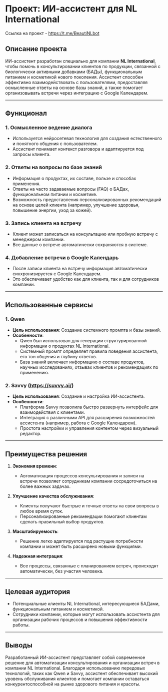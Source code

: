 # Проект: ИИ-ассистент для NL International
Ссылка на проект - https://t.me/BeautiNLbot

## Описание проекта

ИИ-ассистент разработан специально для компании **NL International**, чтобы помочь в консультировании клиентов по продукции, связанной с биологически активными добавками (БАДы), функциональным питанием и косметикой нового поколения. Ассистент способен эффективно взаимодействовать с пользователями, предоставляя осмысленные ответы на основе базы знаний, а также помогает организовывать встречи через интеграцию с Google Календарем.

---

## Функционал

### 1. **Осмысленное ведение диалога**
   - Используется нейросетевая технология для создания естественного и понятного общения с пользователем.
   - Ассистент понимает контекст разговора и адаптируется под запросы клиента.

### 2. **Ответы на вопросы по базе знаний**
   - Информация о продуктах, их составе, пользе и способах применения.
   - Ответы на часто задаваемые вопросы (FAQ) о БАДах, функциональном питании и косметике.
   - Возможность предоставления персонализированных рекомендаций на основе целей клиента (например, улучшение здоровья, повышение энергии, уход за кожей).

### 3. **Запись клиента на встречу**
   - Клиент может записаться на консультацию или пробную встречу с менеджером компании.
   - Все данные о встрече автоматически сохраняются в системе.

### 4. **Добавление встречи в Google Календарь**
   - После записи клиента на встречу информация автоматически синхронизируется с Google Календарем.
   - Это обеспечивает удобство как для клиента, так и для сотрудников компании.

---

## Использованные сервисы

### 1. **Qwen**
   - **Цель использования**: Создание системного промпта и базы знаний.
   - **Особенности**:
     - Qwen был использован для генерации структурированной информации о продуктах NL International.
     - Системный промпт определяет правила поведения ассистента, его тон общения и глубину ответов.
     - База знаний включает информацию о составе продуктов, научных исследованиях, отзывах клиентов и рекомендациях по применению.

### 2. **Savvy (https://suvvy.ai/)**
   - **Цель использования**: Создание и настройка ИИ-ассистента.
   - **Особенности**:
     - Платформа Savvy позволила быстро развернуть интерфейс для взаимодействия с клиентами.
     - Интеграция с различными API для расширения возможностей ассистента (например, работа с Google Календарем).
     - Простота настройки и управления контентом через визуальный редактор.

---

## Преимущества решения

1. **Экономия времени**:
   - Автоматизация процессов консультирования и записи на встречи позволяет сотрудникам компании сосредоточиться на более важных задачах.
   
2. **Улучшение качества обслуживания**:
   - Клиенты получают быстрые и точные ответы на свои вопросы в любое время суток.
   - Персонализированные рекомендации помогают клиентам сделать правильный выбор продуктов.

3. **Масштабируемость**:
   - Решение легко адаптируется под растущие потребности компании и может быть расширено новыми функциями.

4. **Надежная интеграция**:
   - Все процессы, связанные с планированием встреч, происходят автоматически, без участия человека.

---

## Целевая аудитория

- Потенциальные клиенты NL International, интересующиеся БАДами, функциональным питанием и косметикой.
- Сотрудники компании, которые могут использовать ассистента для организации рабочих процессов и повышения эффективности работы.

---

## Выводы

Разработанный ИИ-ассистент представляет собой современное решение для автоматизации консультирования и организации встреч в компании NL International. Благодаря использованию передовых технологий, таких как Qwen и Savvy, ассистент обеспечивает высокий уровень обслуживания клиентов и помогает компании оставаться конкурентоспособной на рынке здорового питания и красоты.
